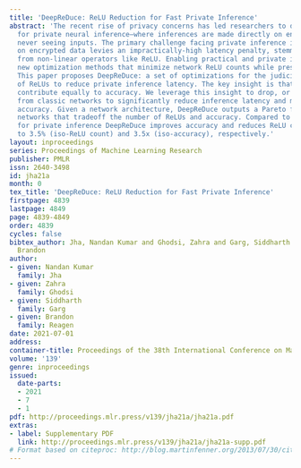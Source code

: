 ```yaml
---
title: 'DeepReDuce: ReLU Reduction for Fast Private Inference'
abstract: 'The recent rise of privacy concerns has led researchers to devise methods
  for private neural inference—where inferences are made directly on encrypted data,
  never seeing inputs. The primary challenge facing private inference is that computing
  on encrypted data levies an impractically-high latency penalty, stemming mostly
  from non-linear operators like ReLU. Enabling practical and private inference requires
  new optimization methods that minimize network ReLU counts while preserving accuracy.
  This paper proposes DeepReDuce: a set of optimizations for the judicious removal
  of ReLUs to reduce private inference latency. The key insight is that not all ReLUs
  contribute equally to accuracy. We leverage this insight to drop, or remove, ReLUs
  from classic networks to significantly reduce inference latency and maintain high
  accuracy. Given a network architecture, DeepReDuce outputs a Pareto frontier of
  networks that tradeoff the number of ReLUs and accuracy. Compared to the state-of-the-art
  for private inference DeepReDuce improves accuracy and reduces ReLU count by up
  to 3.5% (iso-ReLU count) and 3.5x (iso-accuracy), respectively.'
layout: inproceedings
series: Proceedings of Machine Learning Research
publisher: PMLR
issn: 2640-3498
id: jha21a
month: 0
tex_title: 'DeepReDuce: ReLU Reduction for Fast Private Inference'
firstpage: 4839
lastpage: 4849
page: 4839-4849
order: 4839
cycles: false
bibtex_author: Jha, Nandan Kumar and Ghodsi, Zahra and Garg, Siddharth and Reagen,
  Brandon
author:
- given: Nandan Kumar
  family: Jha
- given: Zahra
  family: Ghodsi
- given: Siddharth
  family: Garg
- given: Brandon
  family: Reagen
date: 2021-07-01
address:
container-title: Proceedings of the 38th International Conference on Machine Learning
volume: '139'
genre: inproceedings
issued:
  date-parts:
  - 2021
  - 7
  - 1
pdf: http://proceedings.mlr.press/v139/jha21a/jha21a.pdf
extras:
- label: Supplementary PDF
  link: http://proceedings.mlr.press/v139/jha21a/jha21a-supp.pdf
# Format based on citeproc: http://blog.martinfenner.org/2013/07/30/citeproc-yaml-for-bibliographies/
---
```


